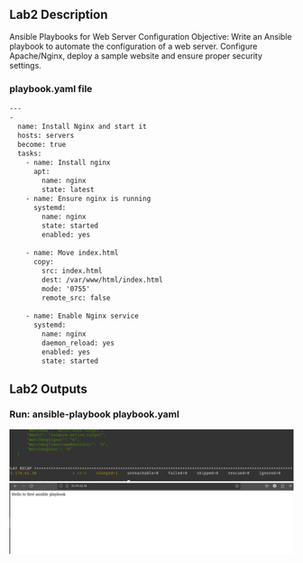 ## Lab2 Description 

Ansible Playbooks for Web Server Configuration Objective: Write an Ansible playbook to automate the configuration of a web server. Configure Apache/Nginx, deploy a sample website and ensure proper security settings.

### playbook.yaml file
```
---
- 
  name: Install Nginx and start it
  hosts: servers
  become: true
  tasks:
    - name: Install nginx
      apt:
        name: nginx
        state: latest 
    - name: Ensure nginx is running
      systemd:
        name: nginx
        state: started
        enabled: yes

    - name: Move index.html
      copy: 
        src: index.html
        dest: /var/www/html/index.html
        mode: '0755'
        remote_src: false

    - name: Enable Nginx service
      systemd:
        name: nginx
        daemon_reload: yes
        enabled: yes
        state: started

```

## Lab2 Outputs
### Run: ansible-playbook playbook.yaml

![](https://github.com/AliKhamed/ivolve_labs/blob/main/Ansible/screenshots/lab2.png)
![](https://github.com/AliKhamed/ivolve_labs/blob/main/Ansible/screenshots/lab2.2.png)




